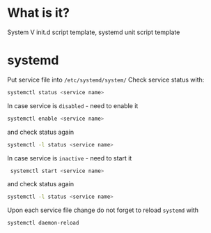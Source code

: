 # What is it?

System V init.d script template, systemd unit script template

# systemd
Put service file into `/etc/systemd/system/`
Check service status with:
```bash
systemctl status <service name>
```

In case service is `disabled` - need to enable it
```bash
systemctl enable <service name>
```

and check status again
```bash
systemctl -l status <service name>
```

In case service is `inactive` - need to start it
```bash
 systemctl start <service name>
```

and check status again
```bash
systemctl -l status <service name>
```

Upon each service file change do not forget to reload `systemd` with
```bash
systemctl daemon-reload
```

